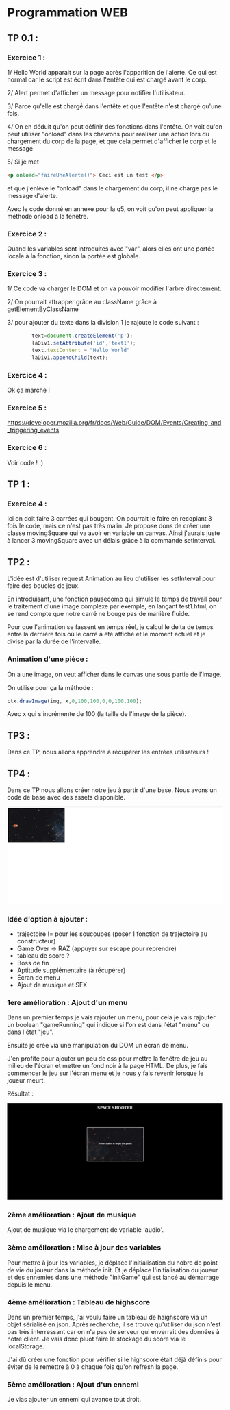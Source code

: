 # 		Programmation WEB

## TP 0.1 :

### 	Exercice 1 :

1/ Hello World apparait sur la page après l'apparition de l'alerte. Ce qui est normal car le script est écrit dans l'entête qui est chargé avant le corp.

2/ Alert permet d'afficher un message pour notifier l'utilisateur. 

3/ Parce qu'elle est chargé dans l'entête et que l'entête n'est chargé qu'une fois.

4/ On en déduit qu'on peut définir des fonctions dans l'entête. On voit qu'on peut utiliser "onload" dans les chevrons pour réaliser une action lors du chargement du corp de la page, et que cela permet d'afficher le corp et le message

5/ Si je met 		

```html
<p onload="faireUneAlerte()"> Ceci est un test </p>
```

et que j'enlève le "onload" dans le chargement du corp, il ne charge pas le message d'alerte.

Avec le code donné en annexe pour la q5, on voit qu'on peut appliquer la méthode onload à la fenêtre.

### 	Exercice 2 :	

Quand les variables sont introduites avec "var", alors elles ont une portée locale à la fonction, sinon la portée est globale.

### Exercice 3 :


1/ Ce code va charger le DOM et on va pouvoir modifier l'arbre directement. 

2/ On pourrait attrapper grâce au className grâce à getElementByClassName

3/ pour ajouter du texte dans la division 1 je rajoute le code suivant :

```javascript
		text=document.createElement('p');
		laDiv1.setAttribute('id','text1');
		text.textContent = "Hello World"
		laDiv1.appendChild(text);
```


### 	Exercice 4 :

Ok ça marche !

### 	Exercice 5 :

https://developer.mozilla.org/fr/docs/Web/Guide/DOM/Events/Creating_and_triggering_events

### 	Exercice 6 :

Voir code ! :)

## TP 1 :

### Exercice 4 :

Ici on doit faire 3 carrées qui bougent. On pourrait le faire en recopiant 3 fois le code, mais ce n'est pas très malin. Je propose dons de créer une classe movingSquare qui va avoir en variable un canvas. Ainsi j'aurais juste à lancer 3 movingSquare avec un délais grâce à la commande setInterval.

## TP2 :

L'idée est d'utiliser request Animation au lieu d'utiliser les setInterval pour faire des boucles de jeux.

En introduisant, une fonction pausecomp qui simule le temps de travail pour le traitement d'une image complexe par exemple, en lançant test1.html, on se rend compte que notre carré ne bouge pas de manière fluide.

Pour que l'animation se fassent en temps réel, je calcul le delta de temps entre la dernière fois où le carré à été affiché et le moment actuel et je divise par la durée de l'intervalle.

### Animation d'une pièce :

On a une image, on veut afficher dans le canvas une sous partie de l'image. 

On utilise pour ça la méthode : 

```javascript
ctx.drawImage(img, x,0,100,100,0,0,100,100);
```

Avec x qui s'incrémente de 100 (la taille de l'image de la pièce).

## TP3 :

Dans ce TP, nous allons apprendre à récupérer les entrées utilisateurs !



## TP4 :

Dans ce TP nous allons créer notre jeu à partir d'une base. Nous avons un code de base avec des assets disponible.

![](./screenshot/tp4_base.png)



### Idée d'option à ajouter :

- trajectoire != pour les soucoupes (poser 1 fonction de trajectoire au constructeur)
- Game Over -> RAZ (appuyer sur escape pour reprendre)
- tableau de score ?
- Boss de fin
- Aptitude supplémentaire (à récupérer)
- Écran de menu
- Ajout de musique et SFX

### 1ere amélioration : Ajout d'un menu

Dans un premier temps je vais rajouter un menu, pour cela je vais rajouter un boolean "gameRunning" qui indique si l'on est dans l'état "menu" ou dans l'état "jeu".

Ensuite je crée via une manipulation du DOM un écran de menu.

J'en profite pour ajouter un peu de css pour mettre la fenêtre de jeu au milieu de l'écran et mettre un fond noir à la page HTML. De plus, je fais commencer le jeu sur l'écran menu et je nous y fais revenir lorsque le joueur meurt.

Résultat :

![](./screenshot/tp4_1.png)

### 2ème amélioration : Ajout de musique

Ajout de musique via le chargement de variable 'audio'.

### 3ème amélioration : Mise à jour des variables

Pour mettre à jour les variables, je déplace l'initialisation du nobre de point de vie du joueur dans la méthode init. Et je déplace l'initialisation du joueur et des ennemies dans une méthode "initGame" qui est lancé au démarrage depuis le menu.

### 4ème amélioration : Tableau de highscore 

Dans un premier temps, j'ai voulu faire un tableau de haighscore via un objet sérialisé en json. Après recherche, il se trouve qu'utiliser du json n'est pas très interressant car on n'a pas de serveur qui enverrait des données à notre client. Je vais donc pluot faire le stockage du score via le localStorage.

J'ai dû créer une fonction pour vérifier si le highscore était déjà définis pour éviter de le remettre à 0 à chaque fois qu'on refresh la page.



### 5ème amélioration : Ajout d'un ennemi

Je vias ajouter un ennemi qui avance tout droit.